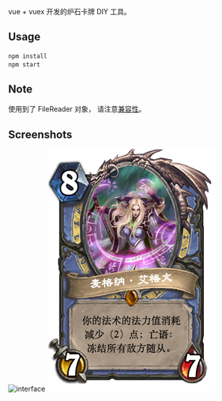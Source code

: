 vue + vuex 开发的炉石卡牌 DIY 工具。

## Usage
```bash
npm install
npm start
```
## Note
使用到了 FileReader 对象， 请注意[兼容性](https://developer.mozilla.org/zh-CN/docs/Web/API/FileReader)。


## Screenshots
![interface](screenshot/1.png)
![DIY](screenshot/DIY卡牌.png)
